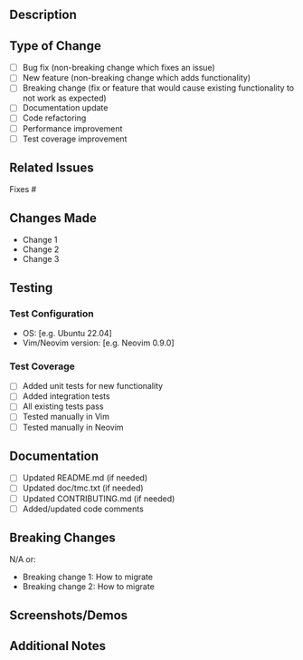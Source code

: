 ## Description
<!-- Provide a clear and concise description of your changes -->

## Type of Change
<!-- Mark the relevant option with an 'x' -->
- [ ] Bug fix (non-breaking change which fixes an issue)
- [ ] New feature (non-breaking change which adds functionality)
- [ ] Breaking change (fix or feature that would cause existing functionality to not work as expected)
- [ ] Documentation update
- [ ] Code refactoring
- [ ] Performance improvement
- [ ] Test coverage improvement

## Related Issues
<!-- Link to related issues, e.g., "Fixes #123" or "Relates to #456" -->
Fixes #

## Changes Made
<!-- List the main changes in this PR -->
- Change 1
- Change 2
- Change 3

## Testing
<!-- Describe the tests you ran to verify your changes -->

### Test Configuration
- OS: [e.g. Ubuntu 22.04]
- Vim/Neovim version: [e.g. Neovim 0.9.0]

### Test Coverage
- [ ] Added unit tests for new functionality
- [ ] Added integration tests
- [ ] All existing tests pass
- [ ] Tested manually in Vim
- [ ] Tested manually in Neovim

## Documentation
- [ ] Updated README.md (if needed)
- [ ] Updated doc/tmc.txt (if needed)
- [ ] Updated CONTRIBUTING.md (if needed)
- [ ] Added/updated code comments

## Breaking Changes
<!-- If this is a breaking change, describe what breaks and how to migrate -->
N/A or:
- Breaking change 1: How to migrate
- Breaking change 2: How to migrate

## Screenshots/Demos
<!-- If applicable, add screenshots or demo GIFs to help explain your changes -->

## Additional Notes
<!-- Add any additional notes or context about the PR here -->

